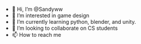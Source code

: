 - 👋 Hi, I’m @Sandyww
- 👀 I’m interested in game design
- 🌱 I’m currently learning python, blender, and unity.
- 💞️ I’m looking to collaborate on CS students
- 📫 How to reach me 

<!---
Sandyww/Sandyww is a ✨ special ✨ repository because its `README.md` (this file) appears on your GitHub profile.
You can click the Preview link to take a look at your changes.
--->
